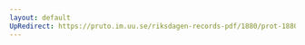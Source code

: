 ```yaml
---
layout: default
UpRedirect: https://pruto.im.uu.se/riksdagen-records-pdf/1880/prot-1880--fk--023/prot-1880--fk--023_000.pdf
---
```

